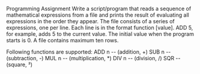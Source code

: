 Programming Assignment
Write a script/program that reads a sequence of mathematical expressions from a file and prints the result of evaluating all expressions in the order they appear.
The file consists of a series of expressions, one per line.
Each line is in the format function [value]. ADD 5, for example, adds 5 to the current value. The initial value when the program starts is 0. A file contains maximum ten rows.

Following functions are supported:
ADD n -- (addition, +)
SUB n -- (subtraction, -)
MUL n -- (multiplication, *)
DIV n -- (division, /)
SQR -- (square, ²)
